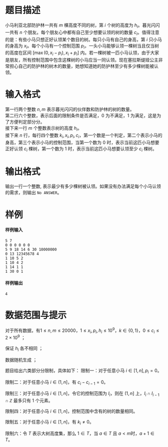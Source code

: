 
# 题目描述

小马利亚北部防护林一共有 $m$ 棵高度不同的树，第 $i$ 个树的高度为 $h_i$。暮光闪闪一共有 $n$ 个朋友。每个朋友心中都有自己至少想要认领的树的数量 $c_i$。值得注意的是：有些小马只想正好认领某个数目的树。每只小马有自己的身高，第 $i$ 只小马的身高为 $x_i$。每个小马有一个控制范围 $p_i$，一头小马能够认领一棵树当且仅当树的高度在区间 $[\max(0,x_i-p_i),x_i+p_i]$ 内。若一棵树被一匹小马认领，由于大家是朋友，所有控制范围中包含这棵树的小马应当一同认领。现在塞拉斯缇娅公主非常担心自己的防护林的树木的数量，她想知道她的防护林至少有多少棵树能被认领。

# 输入格式

第一行两个整数 $n,m$ 表示暮光闪闪的伙伴数和防护林的树的数量。  
第二行六个整数，表示后面的限制条件是否满足，$0$ 为不满足，$1$ 为满足，这是为了方便判定部分分。  
接下来一行 $m$ 个整数表示树的高度 $h_i$。  
接下来 $n$ 行，每行四个整数 $k_i,x_i,p_i,c_i$，第一个数是一个判定，第二个表示小马的身高，第三个表示小马的控制范围，当第一个数为 $0$ 时，表示当前这匹小马想要正好认领 $c_i$ 棵树，第一个数为 $1$ 时，表示当前这匹小马想要认领至少 $c_i$ 棵树。


# 输出格式

输出一行一个整数, 表示最少有多少棵树被认领。如果没有办法满足每个小马认领的需求，则输出 `No ANSWER`。

# 样例

#### 样例输入
```plain
5 7
0 0 0 0 0 0
5 9 18 14 6 30 10000000
0 13 12345678 4
1 10 5 2
1 10 4 2
1 14 1 1
1 30 0 1
```

#### 样例输出
```plain
4
```

# 数据范围与提示

对于所有数据，有$1 \leq n,m \leq 20000$，$1 \leq x_i,p_i,h_i \leq 10 ^ 9$，$k \in \{0,1\}$，$0 \leq c_i \leq 2\times 10 ^ 9$ ；

保证 $h_i$ 各不相同 ；

数据随机生成 ；

题目给出六类部分分限制，具体如下：
限制一：对于任意小马 $i\in[1,n],p_i=0$。

限制二：对于任意小马 $i\in(1,n]$，有 $c_i-c_{i-1}=0$。

限制三：对于任意小马 $i\in[1,n]$，令它的控制范围为 $I_i$，则在 $(1,n]$ 上，$I_i\cap I_{i-1}\cap \mathbb{Z}$ 最多只有 $1$ 个元素。

限制四：对于任意小马 $i\in[1,n]$，控制范围中含有的树的数量相同。

限制五：对于任意小马 $i\in[1,n]$，有 $k_i\neq 0$。

限制六：令 $T$ 表示大树高度集，那么 $1\in T$，当 $a\in T$ 且 $a<m$时，$a+1\in T$。




